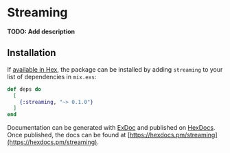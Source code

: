 # Streaming

**TODO: Add description**

## Installation

If [available in Hex](https://hex.pm/docs/publish), the package can be installed
by adding `streaming` to your list of dependencies in `mix.exs`:

```elixir
def deps do
  [
    {:streaming, "~> 0.1.0"}
  ]
end
```

Documentation can be generated with [ExDoc](https://github.com/elixir-lang/ex_doc)
and published on [HexDocs](https://hexdocs.pm). Once published, the docs can
be found at [https://hexdocs.pm/streaming](https://hexdocs.pm/streaming).

